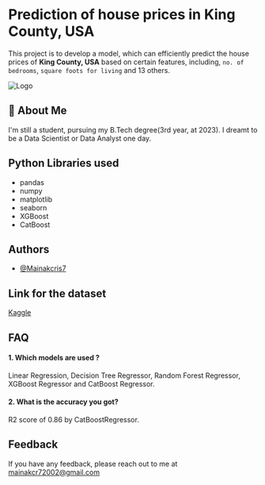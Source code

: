 
# Prediction of house prices in King County, USA

This project is to develop a model, which can efficiently predict the house prices of **King County, USA** based on certain features, including, `no. of bedrooms`, `square foots for living` and 13 others.









![Logo](https://www.mortgagecalculator.org/images/mortgage-payment-process.png)


## 🚀 About Me
I'm still a student, pursuing my B.Tech degree(3rd year, at 2023). I dreamt to be a Data Scientist or Data Analyst one day.



## Python Libraries used

- pandas
- numpy
- matplotlib
- seaborn
- XGBoost
- CatBoost


## Authors

- [@Mainakcris7](https://github.com/Mainakcris7)


## Link for the dataset

[Kaggle](https://www.kaggle.com/datasets/shivachandel/kc-house-data)

## FAQ

#### 1. Which models are used ?

Linear Regression, Decision Tree Regressor, Random Forest Regressor, XGBoost Regressor and CatBoost Regressor.

#### 2. What is the accuracy you got?

R2 score of 0.86 by CatBoostRegressor.


## Feedback

If you have any feedback, please reach out to me at mainakcr72002@gmail.com

